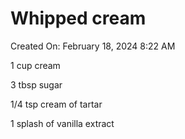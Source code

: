 # Whipped cream

Created On: February 18, 2024 8:22 AM

1 cup cream

3 tbsp sugar

1/4 tsp cream of tartar

1 splash of vanilla extract